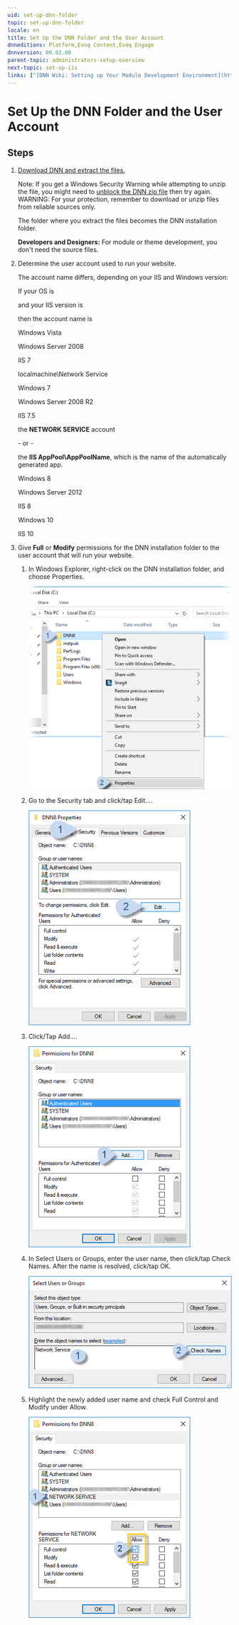```yaml
---
uid: set-up-dnn-folder
topic: set-up-dnn-folder
locale: en
title: Set Up the DNN Folder and the User Account
dnneditions: Platform,Evoq Content,Evoq Engage
dnnversion: 09.02.00
parent-topic: administrators-setup-overview
next-topic: set-up-iis
links: ["[DNN Wiki: Setting up Your Module Development Environment](http://www.dnnsoftware.com/wiki/setting-up-your-module-development-environment)","[Setting up your DotNetNuke Module Development Environment by Chris Hammond](http://www.christoc.com/Tutorials/All-Tutorials/aid/1)","[DNN Community Blog: Installing DNN by Clinton Patterson](http://www.dnnsoftware.com/community-blog/cid/155070/installing-dnn)","[Microsoft blog: How to: Unblock a downloaded file to avoid security warnings](https://blogs.msdn.microsoft.com/delay/p/unblockingdownloadedfile/)"]
---
```


# Set Up the DNN Folder and the User Account

## Steps

1.  [Download DNN and extract the files.](http://www.dnnsoftware.com/community/download/)
    
    Note: If you get a Windows Security Warning while attempting to unzip the file, you might need to [unblock the DNN zip file](https://blogs.msdn.microsoft.com/delay/p/unblockingdownloadedfile/) then try again. WARNING: For your protection, remember to download or unzip files from reliable sources only.
    
    The folder where you extract the files becomes the DNN installation folder.
    
    **Developers and Designers:** For module or theme development, you don't need the source files.
    
2.  Determine the user account used to run your website.
    
    The account name differs, depending on your IIS and Windows version:
    
    If your OS is
    
    and your IIS version is
    
    then the account name is
    
    Windows Vista
    
    Windows Server 2008
    
    IIS 7
    
    localmachine\\Network Service
    
    Windows 7
    
    Windows Server 2008 R2
    
    IIS 7.5
    
    the **NETWORK SERVICE** account
    
    \- or -
    
    the **IIS AppPool\\AppPoolName**, which is the name of the automatically generated app.
    
    Windows 8
    
    Windows Server 2012
    
    IIS 8
    
    Windows 10
    
    IIS 10
    
3.  Give **Full** or **Modify** permissions for the DNN installation folder to the user account that will run your website.
    1.  In Windows Explorer, right-click on the DNN installation folder, and choose Properties.
        
          
        
        ![Right-click on the DNN folder and choose Properties](/images/scr-FolderPerms-1.png)
        
          
        
    2.  Go to the Security tab and click/tap Edit....
        
          
        
        ![In the Security tab, click/tap Edit...](/images/scr-FolderPerms-2.png)
        
          
        
    3.  Click/Tap Add....
        
          
        
        ![Click/Tap Add...](/images/scr-FolderPerms-3.png)
        
          
        
    4.  In Select Users or Groups, enter the user name, then click/tap Check Names. After the name is resolved, click/tap OK.
        
          
        
        ![In Select Users or Groups, enter the user name, then click/tap Check Names.](/images/scr-FolderPerms-5a.png)
        
          
        
    5.  Highlight the newly added user name and check Full Control and Modify under Allow.
        
          
        
        ![Highlight the newly added user name and check Full Control and Modify under Allow.](/images/scr-FolderPerms-6.png)